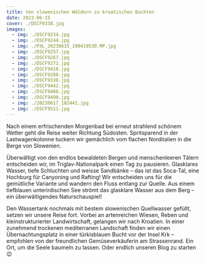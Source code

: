 ```yaml
---
title: Von slowenischen Wäldern zu kroatischen Buchten
date: 2023-06-15
cover: ./DSCF9338.jpg
images:
  - img: ./DSCF9234.jpg
  - img: ./DSCF9244.jpg
  - img: ./PXL_20230615_190419530.MP.jpg
  - img: ./DSCF9257.jpg
  - img: ./DSCF9267.jpg
  - img: ./DSCF9272.jpg
  - img: ./DSCF9418.jpg
  - img: ./DSCF9280.jpg
  - img: ./DSCF9338.jpg
  - img: ./DSCF9442.jpg
  - img: ./DSCF9488.jpg
  - img: ./DSCF9490.jpg
  - img: ./20230617_182441.jpg
  - img: ./DSCF9511.jpg
---
```


Nach einem erfrischenden Morgenbad bei erneut strahlend schönem Wetter geht die Reise weiter Richtung Südosten. Spritsparend in der Lastwagenkolonne tuckern wir gemächlich vom flachen Norditalien in die Berge von Slowenien.

Überwältigt von den endlos bewaldeten Bergen und menschenleeren Tälern entscheiden wir,  im Triglav-Nationalpark einen Tag zu pausieren. Glasklares Wasser, tiefe Schluchten und weisse Sandbänke – das ist das Soca-Tal, eine Hochburg für Canyoning und Rafting! Wir entscheiden uns für die gemütliche Variante und wandern den Fluss entlang zur Quelle. Aus einem tiefblauen unterirdischen See strömt das glasklare Wasser aus dem Berg – ein überwältigendes Naturschauspiel!

Den Wassertank nochmals mit bestem slowenischen Quellwasser gefüllt, setzen wir unsere Reise fort. Vorbei an artenreichen Wiesen, Reben und kleinstrukturierter Landwirtschaft, gelangen wir nach Kroatien. In einer zunehmend trockenen mediterranen Landschaft finden wir einen Übernachtungsplatz in einer türkisblauen Bucht vor der Insel Krk – empfohlen von der freundlichen Gemüseverkäuferin am Strassenrand. Ein Ort, um die Seele baumeln zu lassen. Oder endlich unseren Blog zu starten 😉
